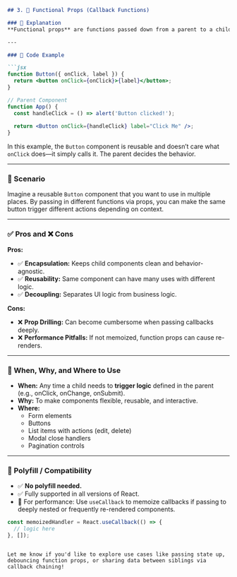 
```markdown
## 3. 🔁 Functional Props (Callback Functions)

### 🧠 Explanation
**Functional props** are functions passed down from a parent to a child component. They enable the child component to **trigger behavior** or **send data back** to the parent, often used in response to user interactions (like clicks or input changes).

---

### 🧪 Code Example

```jsx
function Button({ onClick, label }) {
  return <button onClick={onClick}>{label}</button>;
}

// Parent Component
function App() {
  const handleClick = () => alert('Button clicked!');
  
  return <Button onClick={handleClick} label="Click Me" />;
}
```

In this example, the `Button` component is reusable and doesn’t care what `onClick` does—it simply calls it. The parent decides the behavior.

---

### 📖 Scenario

Imagine a reusable `Button` component that you want to use in multiple places. By passing in different functions via props, you can make the same button trigger different actions depending on context.

---

### ✅ Pros and ❌ Cons

**Pros:**
- ✅ **Encapsulation:** Keeps child components clean and behavior-agnostic.
- ✅ **Reusability:** Same component can have many uses with different logic.
- ✅ **Decoupling:** Separates UI logic from business logic.

**Cons:**
- ❌ **Prop Drilling:** Can become cumbersome when passing callbacks deeply.
- ❌ **Performance Pitfalls:** If not memoized, function props can cause re-renders.

---

### 📌 When, Why, and Where to Use

- **When:** Any time a child needs to **trigger logic** defined in the parent (e.g., onClick, onChange, onSubmit).
- **Why:** To make components flexible, reusable, and interactive.
- **Where:**
  - Form elements
  - Buttons
  - List items with actions (edit, delete)
  - Modal close handlers
  - Pagination controls

---

### 🧯 Polyfill / Compatibility

- ✅ **No polyfill needed.**
- ✅ Fully supported in all versions of React.
- 🔁 For performance: Use `useCallback` to memoize callbacks if passing to deeply nested or frequently re-rendered components.

```jsx
const memoizedHandler = React.useCallback(() => {
  // logic here
}, []);
```
```

Let me know if you'd like to explore use cases like passing state up, debouncing function props, or sharing data between siblings via callback chaining!